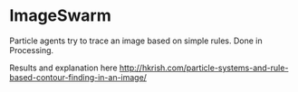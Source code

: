 ImageSwarm
==========

Particle agents try to trace an image based on simple rules. Done in Processing.

Results and explanation here http://hkrish.com/particle-systems-and-rule-based-contour-finding-in-an-image/
